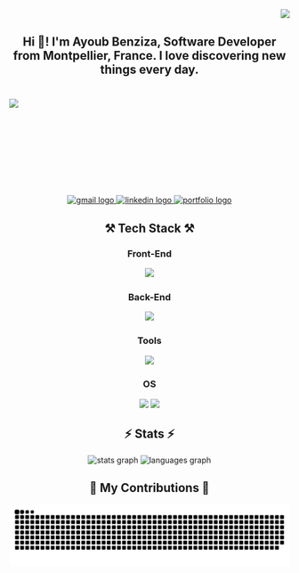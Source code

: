 <img align="right" src="https://visitor-badge.laobi.icu/badge?page_id=AyoubBenziza" />

<br>

<h2 align="center">Hi 👋! I'm Ayoub Benziza, Software Developer from Montpellier, France. I love discovering new things every day.</h2>

###

<br clear="both">

<img align="center" style="display: block; margin: 0 auto" height="150" src="https://avatars.githubusercontent.com/u/64789925?v=4"  />

###

<div align="center">
  <a href="mailto:ayoub.cbenziza@gmail.com" target="_blank">
    <img src="https://img.shields.io/static/v1?message=Gmail&logo=gmail&label=&color=D14836&logoColor=white&labelColor=&style=for-the-badge" height="35" alt="gmail logo"  />
  </a>
  <a href="https://www.linkedin.com/in/ayoub-benziza/" target="_blank">
    <img src="https://img.shields.io/static/v1?message=LinkedIn&logo=linkedin&label=&color=0077B5&logoColor=white&labelColor=&style=for-the-badge" height="35" alt="linkedin logo"  />
  </a>
  <a href="https://www.ayoubbenziza.com/" target="_blank">
     <img src="https://img.shields.io/badge/Portfolio-BF5722?style=for-the-badge&logo=GoogleChrome&logoColor=white" target="_blank" height="35" alt="portfolio logo" />
  </a>
</div>

###

<div align="center">
<h2>⚒️ Tech Stack ⚒️</h2>
  <h3>Front-End</h3>
  <img src="https://skillicons.dev/icons?i=react,nextjs,angular,tailwind,bootstrap,html,css,js,ts" />
  <h3>Back-End</h3>
  <img src="https://skillicons.dev/icons?i=php,mysql,python,express,symfony,firebase" />
  <h3>Tools</h3>
  <img src="https://skillicons.dev/icons?i=vscode,docker,git,nodejs,bun,figma" />
  <h3>OS</h3>
  <img src="https://img.shields.io/badge/Windows%20-%230079d5.svg?style=for-the-badge&logo=Windows%2011&logoColor=white">
  <img src="https://skillicons.dev/icons?i=linux" />
</div>

###

<h2 align="center">⚡ Stats ⚡</h2>

<div align="center">
  <img src="https://github-readme-stats.vercel.app/api?username=AyoubBenziza&hide_title=false&hide_rank=false&show_icons=true&include_all_commits=true&count_private=true&disable_animations=false&theme=dark&locale=en&hide_border=false" height="150" alt="stats graph"  />
  <img src="https://github-readme-stats.vercel.app/api/top-langs?username=AyoubBenziza&locale=en&hide_title=false&layout=compact&card_width=320&langs_count=5&theme=dark&hide_border=false" height="150" alt="languages graph"  />
</div>

###

<div align="center">
  <h2>🐍 My Contributions 🐍</h2>
  
  <img src="https://raw.githubusercontent.com/AyoubBenziza/AyoubBenziza/output/snake.svg" alt="Snake animation" />
</div>

###

